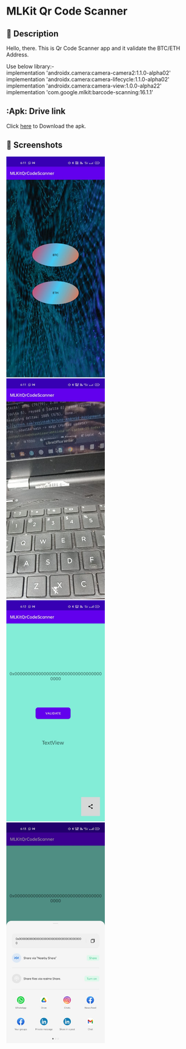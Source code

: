 # MLKit Qr Code Scanner


## :scroll: Description
<!--- Describe your app in one or two sentences -->
Hello, there.
This is Qr Code Scanner app and it validate the BTC/ETH Address.

Use below library:-</br>
implementation 'androidx.camera:camera-camera2:1.1.0-alpha02' </br>
implementation 'androidx.camera:camera-lifecycle:1.1.0-alpha02' </br>
implementation 'androidx.camera:camera-view:1.0.0-alpha22' </br>
implementation 'com.google.mlkit:barcode-scanning:16.1.1'

## :Apk: Drive link
Click [here](https://drive.google.com/file/d/13gUk3mdvQMgqZD7eKQJUrPCX2d53MktV/view?usp=sharing) to Download the apk.


## :camera_flash: Screenshots
<!-- You can add more screenshots here if you like -->

<img src="/results/1.jpeg" width="260">
<img src="/results/2.jpeg" width="260">
<img src="/results/3.jpeg" width="260">
<img src="/results/4.jpeg" width="260">


```
